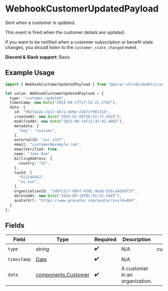 # WebhookCustomerUpdatedPayload

Sent when a customer is updated.

This event is fired when the customer details are updated.

If you want to be notified when a customer subscription or benefit state changes, you should listen to the `customer_state_changed` event.

**Discord & Slack support:** Basic

## Example Usage

```typescript
import { WebhookCustomerUpdatedPayload } from "@polar-sh/sdk/models/components/webhookcustomerupdatedpayload.js";

let value: WebhookCustomerUpdatedPayload = {
  type: "customer.updated",
  timestamp: new Date("2023-04-17T17:52:21.274Z"),
  data: {
    id: "992fae2a-2a17-4b7a-8d9e-e287cf90131b",
    createdAt: new Date("2025-01-09T10:52:27.442Z"),
    modifiedAt: new Date("2023-09-14T11:32:42.486Z"),
    metadata: {
      "key": "<value>",
    },
    externalId: "usr_1337",
    email: "customer@example.com",
    emailVerified: true,
    name: "John Doe",
    billingAddress: {
      country: "US",
    },
    taxId: [
      "911144442",
      "us_ein",
    ],
    organizationId: "1dbfc517-0bbf-4301-9ba8-555ca42b9737",
    deletedAt: new Date("2024-09-19T01:01:52.549Z"),
    avatarUrl: "https://www.gravatar.com/avatar/xxx?d=404",
  },
};
```

## Fields

| Field                                                                                         | Type                                                                                          | Required                                                                                      | Description                                                                                   | Example                                                                                       |
| --------------------------------------------------------------------------------------------- | --------------------------------------------------------------------------------------------- | --------------------------------------------------------------------------------------------- | --------------------------------------------------------------------------------------------- | --------------------------------------------------------------------------------------------- |
| `type`                                                                                        | *string*                                                                                      | :heavy_check_mark:                                                                            | N/A                                                                                           | customer.updated                                                                              |
| `timestamp`                                                                                   | [Date](https://developer.mozilla.org/en-US/docs/Web/JavaScript/Reference/Global_Objects/Date) | :heavy_check_mark:                                                                            | N/A                                                                                           |                                                                                               |
| `data`                                                                                        | [components.Customer](../../models/components/customer.md)                                    | :heavy_check_mark:                                                                            | A customer in an organization.                                                                |                                                                                               |